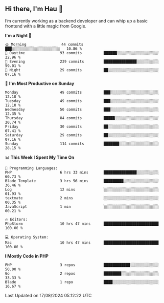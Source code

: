 ## Hi there, I'm Hau 👋
I’m currently working as a backend developer and can whip up a basic frontend with a little magic from Google. 

<!--START_SECTION:waka-->
**I'm a Night 🦉** 

```text
🌞 Morning                44 commits          ███░░░░░░░░░░░░░░░░░░░░░░   10.86 % 
🌆 Daytime                93 commits          ██████░░░░░░░░░░░░░░░░░░░   22.96 % 
🌃 Evening                239 commits         ███████████████░░░░░░░░░░   59.01 % 
🌙 Night                  29 commits          ██░░░░░░░░░░░░░░░░░░░░░░░   07.16 % 
```
📅 **I'm Most Productive on Sunday** 

```text
Monday                   49 commits          ███░░░░░░░░░░░░░░░░░░░░░░   12.10 % 
Tuesday                  49 commits          ███░░░░░░░░░░░░░░░░░░░░░░   12.10 % 
Wednesday                50 commits          ███░░░░░░░░░░░░░░░░░░░░░░   12.35 % 
Thursday                 84 commits          █████░░░░░░░░░░░░░░░░░░░░   20.74 % 
Friday                   30 commits          ██░░░░░░░░░░░░░░░░░░░░░░░   07.41 % 
Saturday                 29 commits          ██░░░░░░░░░░░░░░░░░░░░░░░   07.16 % 
Sunday                   114 commits         ███████░░░░░░░░░░░░░░░░░░   28.15 % 
```


📊 **This Week I Spent My Time On** 

```text
💬 Programming Languages: 
PHP                      6 hrs 33 mins       ███████████████░░░░░░░░░░   60.73 % 
Blade Template           3 hrs 56 mins       █████████░░░░░░░░░░░░░░░░   36.46 % 
Log                      12 mins             ░░░░░░░░░░░░░░░░░░░░░░░░░   01.93 % 
textmate                 2 mins              ░░░░░░░░░░░░░░░░░░░░░░░░░   00.35 % 
JavaScript               1 min               ░░░░░░░░░░░░░░░░░░░░░░░░░   00.21 % 

🔥 Editors: 
PhpStorm                 10 hrs 47 mins      █████████████████████████   100.00 % 

💻 Operating System: 
Mac                      10 hrs 47 mins      █████████████████████████   100.00 % 
```

**I Mostly Code in PHP** 

```text
PHP                      3 repos             ████████████░░░░░░░░░░░░░   50.00 % 
Go                       2 repos             ████████░░░░░░░░░░░░░░░░░   33.33 % 
Blade                    1 repo              ████░░░░░░░░░░░░░░░░░░░░░   16.67 % 
```




 Last Updated on 17/08/2024 05:12:22 UTC
<!--END_SECTION:waka-->
